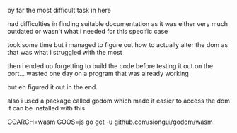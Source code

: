 by far the most difficult task in here

had difficulties in finding suitable documentation as it was either very much outdated or wasn't what i needed for this specific case

took some time but i managed to figure out how to actually alter the dom
as that was what i struggled with the most

then i ended up forgetting to build the code before testing it out on the port... wasted one day on a program that was already working 

but eh figured it out in the end.

also i used a package called godom which made it easier to access the dom it can be installed with this

GOARCH=wasm GOOS=js go get -u github.com/siongui/godom/wasm